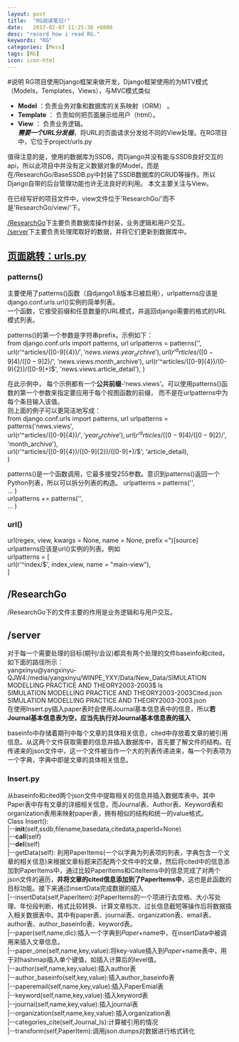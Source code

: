 ```yaml
---
layout: post
title:  "RG阅读笔记!"
date:   2017-02-07 11:25:36 +0800
desc: "record how i read RG."
keywords: "RG"
categories: [Mess]
tags: [RG]
icon: icon-html
---
```

#说明
RG项目使用Django框架来做开发，Django框架使用的为MTV模式（Models，Templates，Views），与MVC模式类似  
* **Model** ：负责业务对象和数据库的关系映射（ORM） 。   
* **Template** ： 负责如何把页面展示给用户（html）。    
* **View** ： 负责业务逻辑。  
***需要一个URL分发器***，将URL的页面请求分发给不同的View处理。在RG项目中，它位于project/urls.py    

值得注意的是，使用的数据库为SSDB，而Django并没有能与SSDB良好交互的api，所以此项目中并没有定义数据对象的Model，而是在/ResearchGo/BaseSSDB.py中封装了SSDB数据库的CRUD等操作。所以Django自带的后台管理功能也许无法良好的利用。  本文主要关注与View。  

在已经写好的项目文件中，view文件位于'ResearchGo/'而不是'ResearchGo/view/'下。  

[/ResearchGo](#RG)下主要负责数据库操作封装，业务逻辑和用户交互。  
[/server](#server)下主要负责处理爬取好的数据，并将它们更新到数据库中。

## [页面跳转：urls.py](http://python.usyiyi.cn/translate/django_182/ref/urls.html#url)  
### patterns()
主要使用了patterns()函数（自django1.8版本已被启用），urlpatterns应该是django.conf.urls.url()实例的简单列表。  
一个函数，它接受前缀和任意数量的URL模式，并返回django需要的格式的URL模式列表。  

patterns()的第一个参数是字符串prefix。示例如下：  
	from django.conf.urls import patterns, url
	urlpatterns = patterns('',  
		url(r'^articles/([0-9]{4})/$', 'news.views.year_archive'),
		url(r'^articles/([0-9]{4})/([0-9]{2})/$', 'news.views.month_archive'),
		url(r'^articles/([0-9]{4})/(0-9){2})/([0-9]+)$', 'news.views.article_detail'),
)

在此示例中， 每个示例都有一个**公共前缀**-‘news.views’。可以使用patterns()函数的第一个参数来指定要应用于每个视图函数的前缀， 而不是在urlpatterns中为每个条目输入该值。  
则上面的例子可以更简洁地写成：  
	from django.conf.urls import patterns, url
	urlpatterns = patterns('news.views',  
		url(r'^articles/([0-9]{4})/$', 'year_archive'),  
		url(r'^articles/([0-9]{4})/([0-9]{2})/$', 'month_archive'),  
		url(r'^articles/([0-9]{4})/([0-9]{2})/([0-9]+)/$', 'article_detail),  
)

patterns()是一个函数调用，它最多接受255参数。意识到patterns()返回一个Python列表，所以可以拆分列表的构造。
	urlpatterns = patterns('',  
	...
	)  
	urlpatterns += patterns('',  
	...
	)  
### url()  
url(regex, view, kwargs = None, name = None, prefix =")[source]  
urlpatterns应该是url()实例的列表。例如  
urlpatterns = [  
	url(r'^index/$', index_view, name = "main-view"),  
]

<span id = 'RG'></span>
## /ResearchGo  
/ResearchGo下的文件主要的作用是业务逻辑和与用户交互。  

<span id = 'server'></span>
## /server  
对于每一个需要处理的目标(期刊/会议)都具有两个处理的文件baseinfo和cited，如下面的路径所示：  
	yangxinyu@yangxinyu-QJW4:/media/yangxinyu/WINPE_YXY/Data/New_Data/SIMULATION MODELLING PRACTICE AND THEORY2003-2003$ ls  
	SIMULATION MODELLING PRACTICE AND THEORY2003-2003Cited.json  
	SIMULATION MODELLING PRACTICE AND THEORY2003-2003.json  
在使用Insert.py插入paper表时会使用Journal基本信息表中的信息，所以**若Journal基本信息表为空，应当先执行对Journal基本信息表的插入**


baseinfo中存储着期刊中每个文章的具体相关信息，cited中存放着文章的被引用信息。从这两个文件获取需要的信息并插入数据库中，首先要了解文件的结构。在传递来的json文件中，这一个文件被当作一个大的列表传递进来，每一个列表项为一个字典，字典中即是文章的具体相关信息。  

### Insert.py
从baseinfo和cited两个json文件中提取相关的信息并插入数据库表中。其中Paper表中存有文章的详细相关信息，而Journal表、Author表、Keyword表和organization表用来映射paper表，拥有相似的结构和统一的value格式。  
Class Insert():  
|--__init__(self,ssdb,filename,basedata,citedata,paperId=None)  
|--__call__(self)  
|--__del__(self)  
|--getData(self):  利用PaperItems(一个以字典为列表项的列表，字典包含一个文章的相关信息)来根据文章标题来匹配两个文件中的文章，然后将cited中的信息添加到PaperItems中，通过比较PaperItems和CiteItems中的信息完成了对两个json文件的遍历，**并将文章的cited信息添加到了PaperItems中**，这也是此函数的目标功能。接下来通过insertData完成数据的插入  
|--insertData(self,PaperItem):对PaperItems的一个项进行去空格、大小写处理、年份段判断、格式比较转换、计算文章档次、过长信息截短等操作后将数据插入相关数据表中。其中有paper表、journal表、organization表、email表、author表、author_baseinfo表、keyword表。  
|--paper(self,name,dic):插入一个字典到$Paper$+name中，在insertData中被调用来插入文章信息。  
|--paper_one(self,name,key,value):将key-value插入到$Paper$+name表中，用于对hashmap插入单个键值，如插入计算后的level值。  
|--author(self,name,key,value):插入author表  
|--author_baseinfo(self,key,value):插入author_baseinfo表  
|--paperemail(self,name,key,value):插入PaperEmial表  
|--keyword(self,name,key,value):插入keyword表  
|--journal(self,name,key,value):插入journal表  
|--organization(self,name,key,value):插入organization表  
|--categories_cite(self,Journal_ls):计算被引用的情况  
|--transform(self,PaperItem):调用json.dumps对数据进行格式转化  
